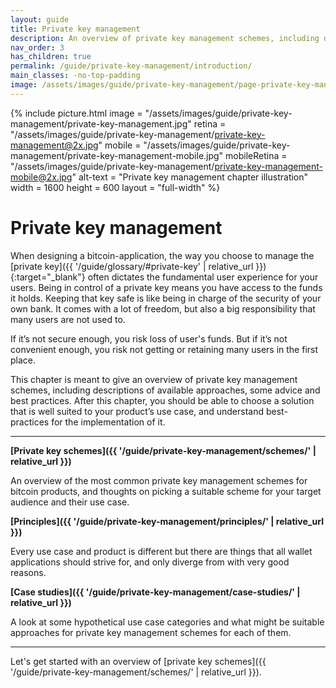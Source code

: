 ```yaml
---
layout: guide
title: Private key management
description: An overview of private key management schemes, including descriptions of  available approaches, some advice and best practices.
nav_order: 3
has_children: true
permalink: /guide/private-key-management/introduction/
main_classes: -no-top-padding
image: /assets/images/guide/private-key-management/page-private-key-management.jpg
---
```


<!--

Editor's notes

A brief introduction and summary of all pages in this section. The idea is that readers
scan this page to get an overview of the section and then decide which topics to dive into.

-->

{% include picture.html
   image = "/assets/images/guide/private-key-management/private-key-management.jpg"
   retina = "/assets/images/guide/private-key-management/private-key-management@2x.jpg"
   mobile = "/assets/images/guide/private-key-management/private-key-management-mobile.jpg"
   mobileRetina = "/assets/images/guide/private-key-management/private-key-management-mobile@2x.jpg"
   alt-text = "Private key management chapter illustration"
   width = 1600
   height = 600
   layout = "full-width"
%}

# Private key management

When designing a bitcoin-application, the way you choose to manage the [private key]({{ '/guide/glossary/#private-key' | relative_url }}){:target="_blank"} often dictates the fundamental user experience for your users. Being in control of a private key means you have access to the funds it holds. Keeping that key safe is like being in charge of the security of your own bank. It comes with a lot of freedom, but also a big responsibility that many users are not used to. 

If it’s not secure enough, you risk loss of user's funds. But if it’s not convenient enough, you risk not getting or retaining many users in the first place.

This chapter is meant to give an overview of private key management schemes, including descriptions of  available approaches, some advice and best practices. After this chapter, you should be able to choose a solution that is well suited to your product’s use case, and understand best-practices for the implementation of it.

---

**[Private key schemes]({{ '/guide/private-key-management/schemes/' | relative_url }})**

An overview of the most common private key management schemes for bitcoin products, and thoughts on picking a suitable scheme for your target audience and their use case.

**[Principles]({{ '/guide/private-key-management/principles/' | relative_url }})**

Every use case and product is different but there are things that all wallet applications should strive for, and only diverge from with very good reasons.

**[Case studies]({{ '/guide/private-key-management/case-studies/' | relative_url }})**

A look at some hypothetical use case categories and what might be suitable approaches for private key management schemes for each of them.

---

Let's get started with an overview of [private key schemes]({{ '/guide/private-key-management/schemes/' | relative_url }}).
